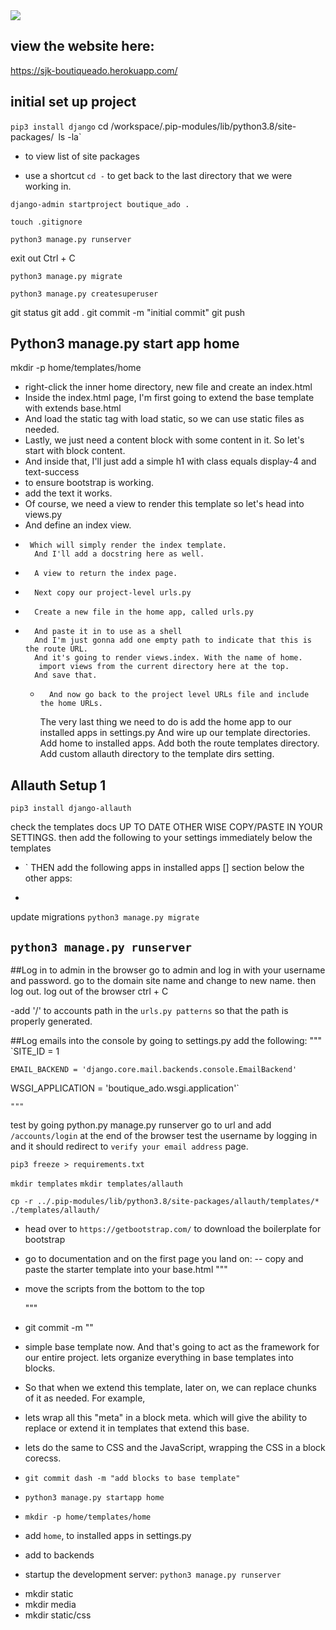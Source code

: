 <img src="https://codeinstitute.s3.amazonaws.com/fullstack/ci_logo_small.png" style="margin: 0;">

## view the website here:

https://sjk-boutiqueado.herokuapp.com/



## initial set up project 
`pip3 install django`
cd /workspace/.pip-modules/lib/python3.8/site-packages/`
 `ls -la` 
 - to view list of site packages

 - use a shortcut `cd -` to get back to the last directory that we were working in.

`django-admin startproject boutique_ado .`

`touch .gitignore`

`python3 manage.py runserver`

exit out Ctrl + C

`python3 manage.py migrate`

`python3 manage.py createsuperuser`

git status 
git add .
git commit -m "initial commit"
git push

## Python3 manage.py start app home
mkdir -p home/templates/home
- right-click the inner home directory, new file and create an index.html
-   Inside the index.html page, I'm first going to extend the base template with extends base.html
-   And load the static tag with load static, so we can use static files as needed.
-   Lastly, we just need a content block with some content in it. So let's start with block content.
-   And inside that, I'll just add a simple h1 with class equals display-4 and text-success
-   to ensure bootstrap is working.
-    add the text it works.
-    Of course, we need a view to render this template so let's head into views.py
-    And define an index view.
-      Which will simply render the index template.
        And I'll add a docstring here as well.
-       A view to return the index page.
-       Next copy our project-level urls.py
-       Create a new file in the home app, called urls.py
-       And paste it in to use as a shell
        And I'm just gonna add one empty path to indicate that this is the route URL.
        And it's going to render views.index. With the name of home.
         import views from the current directory here at the top.
        And save that.
    -       And now go back to the project level URLs file and include the home URLs.
        The very last thing we need to do is add the home app to our installed apps in settings.py
        And wire up our template directories.
        Add home to installed apps.
        Add both the route templates directory.
        Add custom allauth directory to the template dirs setting.

## Allauth Setup 1
`pip3 install django-allauth`

<!-- go to settings to grab the documentation:
https://django-allauth.readthedocs.io/en/latest/installation.html

https://django-allauth.readthedocs.io/en/latest/installation.html -->

check the templates docs UP TO DATE OTHER WISE COPY/PASTE IN YOUR SETTINGS.
then add the following to your settings immediately below the templates

- `
THEN add the following apps in installed apps [] section below the other apps:

-

update migrations
`python3 manage.py migrate`

`python3 manage.py runserver`
-
##Log in to admin in the browser
go to admin and log in with your username and password.
go to the domain site name and change to new name. then log out.
log out of the browser ctrl + C

-add '/' to accounts path in the `urls.py patterns` so that the path is properly generated.

##Log emails into the console by going to settings.py
add the following:
    """
`SITE_ID = 1

`EMAIL_BACKEND = 'django.core.mail.backends.console.EmailBackend'`

WSGI_APPLICATION = 'boutique_ado.wsgi.application'`

    """
test by going python.py manage.py runserver
go to url and add `/accounts/login` at the end of the browser
test the username by logging in and it should redirect to `verify your email address` page.

`pip3 freeze > requirements.txt`

`mkdir templates`
`mkdir templates/allauth`

`cp -r ../.pip-modules/lib/python3.8/site-packages/allauth/templates/* ./templates/allauth/`

- head over to `https://getbootstrap.com/` to download the boilerplate for bootstrap

- go to documentation and on the first page you land on:
-- copy and paste the starter template into your base.html
    """
<meta http-equiv="X-UA-Compatible" content="ie=edge">

-  move the scripts from the bottom to the top

    """
- git commit -m ""

- simple base template now. And that's going to act as the framework for our entire project.
  lets organize everything in base templates into blocks.
- So that when we extend this template, later on, we can replace chunks of it as needed.
For example, 
- lets wrap all this "meta" in a block meta.
which will give the ability to replace or extend it in templates 
that extend this base.
- lets do the same to CSS and the JavaScript, wrapping the CSS in a block corecss.

- `git commit dash -m "add blocks to base template"`
-   `python3 manage.py startapp home`
- `mkdir -p home/templates/home`
- add `home`, to installed apps in settings.py
- add to backends 
- startup the development server: `python3 manage.py runserver`

<!-- *pre-receive hook declined:*
- found large files on my workspace and could not push to github. What you need to do is `.gitignore` them in the future if you should ever find them again.
it ignored these files below - have no idea where they came from but it  works now thank goodness. 
`core.Microsoft.Pytho.2803.1590767825`
`core.Microsoft.Pytho.6042.159076802` -->

- mkdir static
- mkdir media
- mkdir static/css

<!-- - css framework: https://bulma.io/  -  ensures that whenever we use font awesome icons.
They will always stay perfectly centred and have a consistent size.

- go to lato in google fonts and select for the css in base css.
add `<link href="https://fonts.googleapis.com/css2?family=Lato:it.al,wght@0,100;0,400;0,700;0,900;1,300;1,400;1,700;1,900&display=swap" rel="stylesheet">`
`<link href="https://fonts.googleapis.com/css2?family=Lato&display=swap" rel="stylesheet">`
to main core.css block.

- go to font awesome account and sign in:`https://fontawesome.com/icons?d=gallery`
`https://fontawesome.com/`

- add kit code: `<script src="https://kit.fontawesome.com/1e03de6694.js" crossorigin="anonymous"></script>` -->


